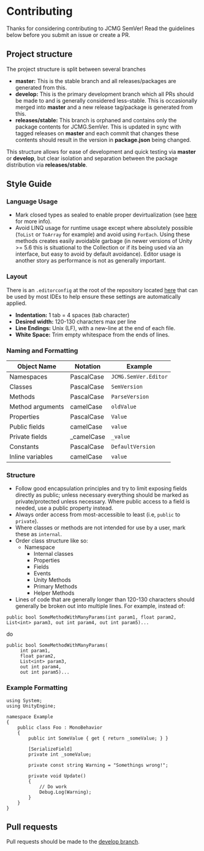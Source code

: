 # Contributing
Thanks for considering contributing to JCMG SemVer! Read the guidelines below before you submit an issue or create a PR. 

## Project structure
The project structure is split between several branches
* **master:** This is the stable branch and all releases/packages are generated from this. 
* **develop:** This is the primary development branch which all PRs should be made to and is generally considered less-stable. This is occasionally merged into **master** and a new release tag/package is generated from this.
* **releases/stable:** This branch is orphaned and contains only the package contents for JCMG.SemVer. This is updated in sync with tagged releases on **master** and each commit that changes these contents should result in the version in **package.json** being changed.

This structure allows for ease of development and quick testing via **master** or **develop**, but clear isolation and separation between the package distribution via **releases/stable**.

## Style Guide

### Language Usage
* Mark closed types as sealed to enable proper devirtualization (see [here](https://blogs.unity3d.com/2016/07/26/il2cpp-optimizations-devirtualization/) for more info).
* Avoid LINQ usage for runtime usage except where absolutely possible (`ToList` or `ToArray` for example) and avoid using `ForEach`. Using these methods creates easily avoidable garbage (in newer versions of Unity >= 5.6 this is situational to the Collection or if its being used via an interface, but easy to avoid by default avoidance). Editor usage is another story as performance is not as generally important.

### Layout
There is an `.editorconfig` at the root of the repository located [here](/.editorconfig) that can be used by most IDEs to help ensure these settings are automatically applied.
* **Indentation:** 1 tab = 4 spaces (tab character)
* **Desired width:** 120-130 characters max per line
* **Line Endings:** Unix (LF), with a new-line at the end of each file.
* **White Space:** Trim empty whitespace from the ends of lines.

### Naming and Formatting
| Object Name | Notation | Example |
| ----------- | -------- | ------- |
| Namespaces | PascalCase | `JCMG.SemVer.Editor` |
| Classes | PascalCase | `SemVersion` |
| Methods | PascalCase | `ParseVersion` |
| Method arguments | camelCase | `oldValue` |
| Properties | PascalCase | `Value` |
| Public fields | camelCase | `value` |
| Private fields | _camelCase | `_value` |
| Constants | PascalCase | `DefaultVersion` |
| Inline variables | camelCase | `value` |

### Structure
* Follow good encapsulation principles and try to limit exposing fields directly as public; unless necessary everything should be marked as private/protected unless necessary. Where public access to a field is needed, use a public property instead.
* Always order access from most-accessible to least (i.e, `public` to `private`).
* Where classes or methods are not intended for use by a user, mark these as `internal`.
* Order class structure like so:
    * Namespace
        * Internal classes
        * Properties
        * Fields
        * Events
        * Unity Methods
        * Primary Methods
        * Helper Methods
* Lines of code that are generally longer than 120-130 characters should generally be broken out into multiple lines. For example, instead of:

`public bool SomeMethodWithManyParams(int param1, float param2, List<int> param3, out int param4, out int param5)...`

do

```
public bool SomeMethodWithManyParams(
     int param1,
     float param2,
     List<int> param3,
     out int param4,
     out int param5)...
 ```

### Example Formatting
```
using System;
using UnityEngine;

namespace Example
{
    public class Foo : MonoBehavior
    {
        public int SomeValue { get { return _someValue; } }

        [SerializeField]
        private int _someValue;

        private const string Warning = "Somethings wrong!";

        private void Update()
        {
            // Do work
            Debug.Log(Warning);
        }
    }
}
```

## Pull requests
Pull requests should be made to the [develop branch](https://github.com/jeffcampbellmakesgames/unity-semver/tree/develop).